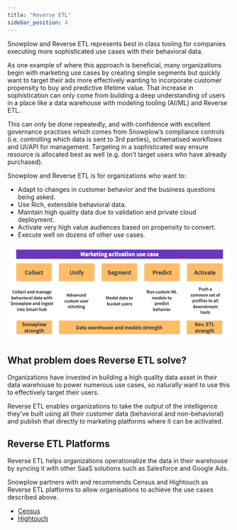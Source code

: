 ```yaml
---
title: "Reverse ETL"
sidebar_position: 4
---
```


Snowplow and Reverse ETL represents best in class tooling for companies executing more sophisticated use cases with their behavioral data.

As one example of where this approach is beneficial, many organizations begin with marketing use cases by creating simple segments but quickly want to target their ads more effectively wanting to incorporate customer propensity to buy and predictive lifetime value. That increase in sophistication can only come from building a deep understanding of users in a place like a data warehouse with modeling tooling (AI/ML) and Reverse ETL.

This can only be done repeatedly, and with confidence with excellent governance practises which comes from Snowplow’s compliance controls (i.e. controlling which data is sent to 3rd parties), schematised workflows and UI/API for management. Targeting in a sophisticated way ensure resource is allocated best as well (e.g. don’t target users who have already purchased).

Snowplow and Reverse ETL is for organizations who want to:

- Adapt to changes in customer behavior and the business questions being asked.
- Use Rich, extensible behavioral data.
- Maintain high quality data due to validation and private cloud deployment.
- Activate very high value audiences based on propensity to convert.
- Execute well on dozens of other use cases.

![](images/reverseetl.png)

## What problem does Reverse ETL solve?

Organizations have invested in building a high quality data asset in their data warehouse to power numerous use cases, so naturally want to use this to effectively target their users.

Reverse ETL enables organizations to take the output of the intelligence they've built using all their customer data (behavioral and non-behavioral) and publish that directly to marketing platforms where it can be activated.

## Reverse ETL Platforms

Reverse ETL helps organizations operationalize the data in their warehouse by syncing it with other SaaS solutions such as Salesforce and Google Ads.

Snowplow partners with and recommends Census and Hightouch as Reverse ETL platforms to allow organisations to achieve the use cases described above.

- [Census](https://www.getcensus.com/)
- [Hightouch](https://hightouch.io/)
